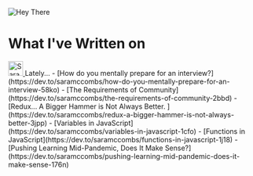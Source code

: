![Hey There](https://github.com/saramccombs/saramccombs/blob/main/HeyThere.png)

# What I've Written on <a href="https://dev.to/saramccombs">
  <img src="https://d2fltix0v2e0sb.cloudfront.net/dev-badge.svg" alt="Sara McCombs (she/her)'s DEV Profile" height="30" width="30">
</a> Lately...
<!-- BLOG-POST-LIST:START -->
- [How do you mentally prepare for an interview?](https://dev.to/saramccombs/how-do-you-mentally-prepare-for-an-interview-58ko)
- [The Requirements of Community](https://dev.to/saramccombs/the-requirements-of-community-2bbd)
- [Redux... A Bigger Hammer is Not Always Better. ](https://dev.to/saramccombs/redux-a-bigger-hammer-is-not-always-better-3jpp)
- [Variables in JavaScript](https://dev.to/saramccombs/variables-in-javascript-1cfo)
- [Functions in JavaScript](https://dev.to/saramccombs/functions-in-javascript-1j18)
- [Pushing Learning Mid-Pandemic, Does It Make Sense?](https://dev.to/saramccombs/pushing-learning-mid-pandemic-does-it-make-sense-176n)
<!-- BLOG-POST-LIST:END -->
